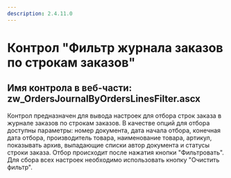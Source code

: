 ```yaml
---
description: 2.4.11.0
---
```


# Контрол "Фильтр журнала заказов по строкам заказов"

## Имя контрола в веб-части: zw\_OrdersJournalByOrdersLinesFilter.ascx

Контрол предназначен для вывода настроек для отбора строк заказа в журнале заказов по строкам заказов. В качестве опций для отбора доступны параметры: номер документа, дата начала отбора, конечная дата отбора, производитель товара, наименование товара, артикул, показывать архив, выпадающие списки автор документа и статусы строки заказа. Отбор происходит после нажатия кнопки "Фильтровать". Для сбора всех настроек необходимо использовать кнопку "Очистить фильтр".

